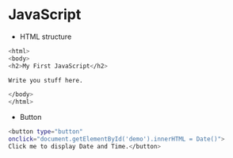 # JavaScript
- HTML structure

```sh
<html>
<body>
<h2>My First JavaScript</h2>

Write you stuff here.

</body>
</html> 

```
- Button

```sh
<button type="button"
onclick="document.getElementById('demo').innerHTML = Date()">
Click me to display Date and Time.</button>
```
